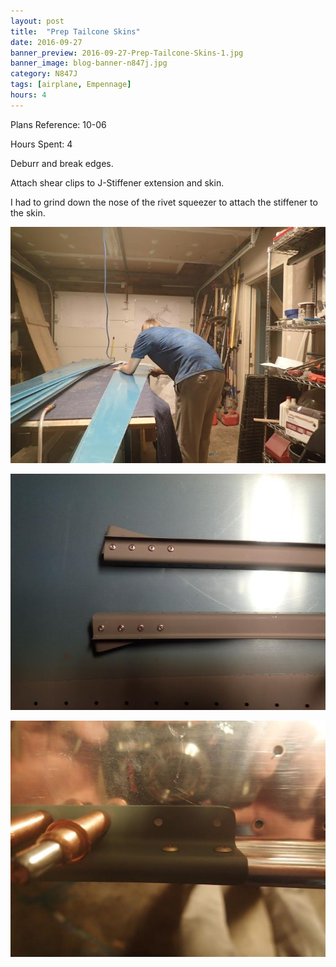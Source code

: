 ```yaml
---
layout: post
title:  "Prep Tailcone Skins"
date: 2016-09-27
banner_preview: 2016-09-27-Prep-Tailcone-Skins-1.jpg
banner_image: blog-banner-n847j.jpg
category: N847J
tags: [airplane, Empennage]
hours: 4
---
```


Plans Reference: 10-06

Hours Spent: 4

Deburr and break edges.

Attach shear clips to J-Stiffener extension and skin.

I had to grind down the nose of the rivet squeezer to attach the stiffener to the skin.

![](/assets/images/2016-09-27-Prep-Tailcone-Skins-1.jpg)

![](/assets/images/2016-09-27-Prep-Tailcone-Skins-2.jpg)

![](/assets/images/2016-09-27-Prep-Tailcone-Skins-3.jpg)
